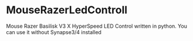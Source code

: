 # MouseRazerLedControll
Mouse Razer Basilisk V3 X HyperSpeed LED Control written in python. You can use it without Synapse3/4 installed
